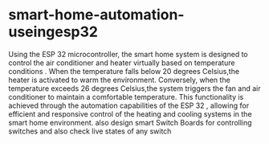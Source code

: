 # smart-home-automation-useingesp32
 Using the ESP 32 microcontroller, the smart home system is designed to control the air conditioner and heater virtually based on temperature conditions . When the temperature falls below 20 degrees Celsius,the heater is activated to warm the environment. Conversely, when the temperature exceeds 26 degrees Celsius,the system triggers the fan and air conditioner to maintain a comfortable temperature. This functionality is achieved through the automation capabilities of the ESP 32 , allowing for efficient and responsive control of the heating and cooling systems in the smart home environment. also design smart Switch Boards for controlling switches and also check live states of any switch
